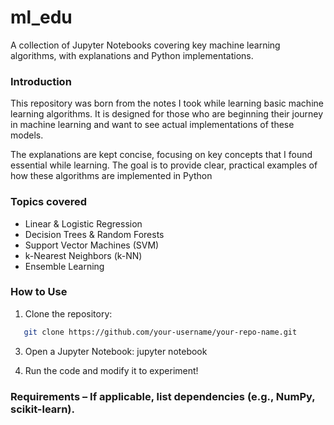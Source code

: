 # ml_edu
A collection of Jupyter Notebooks covering key machine learning algorithms, with explanations and Python implementations.

### Introduction 
This repository was born from the notes I took while learning basic machine learning algorithms. It is designed for those who are beginning their journey in machine learning and want to see actual implementations of these models.

The explanations are kept concise, focusing on key concepts that I found essential while learning. The goal is to provide clear, practical examples of how these algorithms are implemented in Python

### Topics covered
* Linear & Logistic Regression
* Decision Trees & Random Forests
* Support Vector Machines (SVM)
* k-Nearest Neighbors (k-NN)
* Ensemble Learning 

### How to Use 
1.  Clone the repository:
```bash
   git clone https://github.com/your-username/your-repo-name.git
```

3.   Open a Jupyter Notebook:
jupyter notebook

4.  Run the code and modify it to experiment!
### Requirements – If applicable, list dependencies (e.g., NumPy, scikit-learn).
